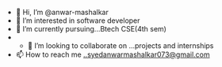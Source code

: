 - 👋 Hi, I’m @anwar-mashalkar
- 👀 I’m interested in software developer 
- 🌱 I’m currently pursuing...Btech CSE(4th sem)
- - 💞️ I’m looking to collaborate on ...projects and internships
- 📫 How to reach me ..syedanwarmashalkar073@gmail.com

